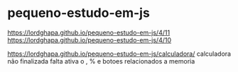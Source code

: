# pequeno-estudo-em-js

https://lordghapa.github.io/pequeno-estudo-em-js/4/11 </br>
https://lordghapa.github.io/pequeno-estudo-em-js/4/10


https://lordghapa.github.io/pequeno-estudo-em-js/calculadora/
calculadora não finalizada falta ativa o  , %  e  botoes relacionados a memoria 
